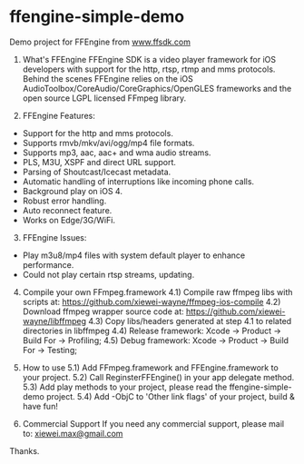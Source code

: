 ffengine-simple-demo
====================

Demo project for FFEngine from www.ffsdk.com


1) What's FFEngine
FFEngine SDK is a video player framework for iOS developers with support for the http, rtsp, rtmp and mms protocols. Behind the scenes FFEngine relies on the iOS AudioToolbox/CoreAudio/CoreGraphics/OpenGLES frameworks and the open source LGPL licensed FFmpeg library.


2) FFEngine Features:
- Support for the http and mms protocols.
- Supports rmvb/mkv/avi/ogg/mp4 file formats.
- Supports mp3, aac, aac+ and wma audio streams.
- PLS, M3U, XSPF and direct URL support.
- Parsing of Shoutcast/Icecast metadata.
- Automatic handling of interruptions like incoming phone calls.
- Background play on iOS 4.
- Robust error handling.
- Auto reconnect feature.
- Works on Edge/3G/WiFi.


3) FFEngine Issues:
- Play m3u8/mp4 files with system default player to enhance performance.
- Could not play certain rtsp streams, updating.

4) Compile your own FFmpeg.framework
4.1) Compile raw ffmpeg libs with scripts at: https://github.com/xiewei-wayne/ffmpeg-ios-compile
4.2) Download ffmpeg wrapper source code at: https://github.com/xiewei-wayne/libffmpeg
4.3) Copy libs/headers generated at step 4.1 to related directories in libffmpeg
4.4) Release framework: Xcode -> Product -> Build For -> Profiling;
4.5) Debug framework: Xcode -> Product -> Build For -> Testing;

5) How to use
5.1) Add FFmpeg.framework and FFEngine.framework to your project.
5.2) Call ReginsterFFEngine() in your app delegate method.
5.3) Add play methods to your project, please read the ffengine-simple-demo project.
5.4) Add -ObjC to 'Other link flags' of your project, build & have fun!


99) Commercial Support
If you need any commercial support, please mail to: xiewei.max@gmail.com

Thanks.


